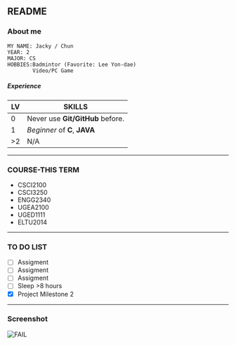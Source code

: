 README
----
### About me
	MY NAME: Jacky / Chun
	YEAR: 2
	MAJOR: CS
	HOBBIES:Badmintor (Favorite: Lee Yon-dae)
	        Video/PC Game
##### Experience
| LV | SKILLS |
| ---- | ---- |
| 0 | Never use **Git/GitHub** before. |
| 1 | *Beginner* of **C**, **JAVA** |
| >2| N/A |  

----
### COURSE-THIS TERM
* CSCI2100  
* CSCI3250  
* ENGG2340  
* UGEA2100  
* UGED1111  
* ELTU2014  

----
### TO DO LIST
- [ ] Assigment
- [ ] Assigment
- [ ] Assigment
- [ ] Sleep >8 hours
- [x] Project Milestone 2  

----
### Screenshot
![FAIL](file:\\\Users\CM\Pictures\Screenshot.jpg "Screenshot")
